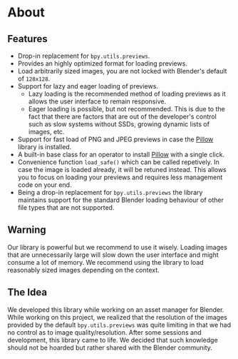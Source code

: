 # About

## Features

- Drop-in replacement for `bpy.utils.previews`.
- Provides an highly optimized format for loading previews.
- Load arbitrarily sized images, you are not locked with Blender's default of `128x128`.
- Support for lazy and eager loading of previews.
    - Lazy loading is the recommended method of loading previews as it allows the user interface to remain responsive.
    - Eager loading is possible, but not recommended. This is due to the fact that there are factors that are out of the developer's control such as slow systems without SSDs, growing dynamic lists of images, etc.
- Support for fast load of PNG and JPEG previews in case the [Pillow](https://pypi.org/project/Pillow/) library is installed.
- A built-in base class for an operator to install [Pillow](https://pypi.org/project/Pillow/) with a single click.
- Convenience function `load_safe()` which can be called repetively. In case the image is loaded already, it will be retuned instead. This allows you to focus on loading your previews and requires less management code on your end.
- Being a drop-in replacement for `bpy.utils.previews` the library maintains support for the standard Blender loading behaviour of other file types that are not supported.

## Warning

 Our library is powerful but we recommend to use it wisely. Loading images that are unnecessarily large will slow down the user interface and might consume a lot of memory. We recommend using the library to load reasonably sized images depending on the context.

## The Idea

We developed this library while working on an asset manager for Blender. While working on this project, we realized that the resolution of the images provided by the default `bpy.utils.previews` was quite limiting in that we had no control as to image quality/resolution. After some sessions and development, this library came to life. We decided that such knowledge should not be hoarded but rather shared with the Blender community.

